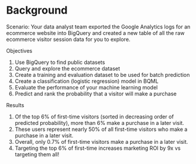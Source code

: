 # Background

Scenario: Your data analyst team exported the Google Analytics logs for an ecommerce website into BigQuery and created a new table of all the raw ecommerce visitor session data for you to explore.

Objectives
1. Use BigQuery to find public datasets
2. Query and explore the ecommerce dataset
3. Create a training and evaluation dataset to be used for batch prediction
4. Create a classification (logistic regression) model in BQML
5. Evaluate the performance of your machine learning model
6. Predict and rank the probability that a visitor will make a purchase

Results
1. Of the top 6% of first-time visitors (sorted in decreasing order of predicted probability), more than 6% make a purchase in a later visit.
2. These users represent nearly 50% of all first-time visitors who make a purchase in a later visit.
3. Overall, only 0.7% of first-time visitors make a purchase in a later visit.
4. Targeting the top 6% of first-time increases marketing ROI by 9x vs targeting them all!
